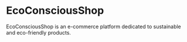 # EcoConsciousShop
EcoConsciousShop is an e-commerce platform dedicated to sustainable and eco-friendly products.
